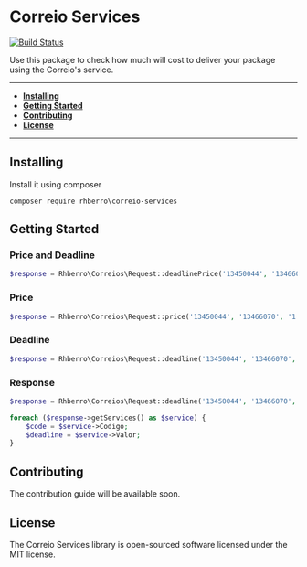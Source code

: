 # Correio Services

[![Build Status](https://travis-ci.org/rhberro/correio-services.svg?branch=master)](https://travis-ci.org/rhberro/correio-services)

Use this package to check how much will cost to deliver your package using the Correio's service.

---

- [**Installing**](#installing)
- [**Getting Started**](#getting-started)
- [**Contributing**](#contributing)
- [**License**](#license)

---

## Installing

Install it using composer

```
composer require rhberro\correio-services
```

## Getting Started

### Price and Deadline

```php
$response = Rhberro\Correios\Request::deadlinePrice('13450044', '13466070', '1.2', '16', '21.8', '15.0', '15.0', '40010');
```

### Price

```php
$response = Rhberro\Correios\Request::price('13450044', '13466070', '1.2', '16', '21.8', '15.0', '15.0', '40010');
```

### Deadline

```php
$response = Rhberro\Correios\Request::deadline('13450044', '13466070', '40010');
```

### Response

```php
$response = Rhberro\Correios\Request::deadline('13450044', '13466070', '40010');

foreach ($response->getServices() as $service) {
    $code = $service->Codigo;
    $deadline = $service->Valor;
}
```

## Contributing

The contribution guide will be available soon.

## License

The Correio Services library is open-sourced software licensed under the MIT license.
